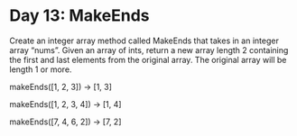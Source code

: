 # Day 13: MakeEnds

Create an integer array method called MakeEnds that takes in an integer array “nums”. Given an array of ints, return a new array length 2 containing the first and last elements from the original array. The original array will be length 1 or more.

makeEnds([1, 2, 3]) → [1, 3]

makeEnds([1, 2, 3, 4]) → [1, 4]

makeEnds([7, 4, 6, 2]) → [7, 2]